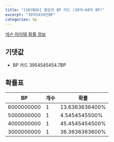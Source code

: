```yaml
---
title: "[SKYBOX] 행운의 BP 카드 (30억~60억 BP)"
excerpt: "39억5454만BP"
categories: bp
---
```

[넥슨 아이템 확률 정보](http://iteminfo.nexon.com/probability/fo4?sn=7002)

## 기댓값
  - BP 카드 3954545454.7BP

## 확률표

|BP|개수|확률|
|---|---|---|
|6000000000|1|13.6363636400%|
|5000000000|1|4.5454545500%|
|4000000000|1|45.4545454500%|
|3000000000|1|36.3636363600%|
